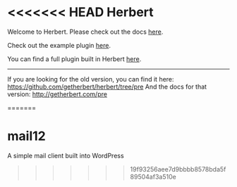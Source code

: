 <<<<<<< HEAD
Herbert
===============

Welcome to Herbert. Please check out the docs [here](http://getherbert.com/).

Check out the example plugin [here](https://github.com/getherbert/example-plugin).

You can find a full plugin built in Herbert [here](https://github.com/bigbitecreative/wordpress-socializr).

---
If you are looking for the old version, you can find it here: https://github.com/getherbert/herbert/tree/pre
And the docs for that version: http://getherbert.com/pre


=======
# mail12
A simple mail client built into WordPress
>>>>>>> 19f93256aee7d9bbbb8578bda5f89504af3a510e
